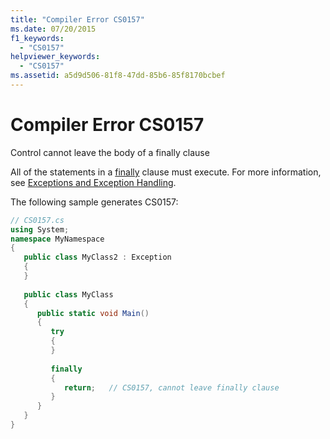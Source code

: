 ```yaml
---
title: "Compiler Error CS0157"
ms.date: 07/20/2015
f1_keywords: 
  - "CS0157"
helpviewer_keywords: 
  - "CS0157"
ms.assetid: a5d9d506-81f8-47dd-85b6-85f8170bcbef
---
```

# Compiler Error CS0157
Control cannot leave the body of a finally clause  
  
 All of the statements in a [finally](../language-reference/keywords/try-catch-finally.md) clause must execute. For more information, see [Exceptions and Exception Handling](../programming-guide/exceptions/index.md).  
  
 The following sample generates CS0157:  
  
```csharp  
// CS0157.cs  
using System;  
namespace MyNamespace  
{  
   public class MyClass2 : Exception  
   {  
   }  
  
   public class MyClass  
   {  
      public static void Main()  
      {  
         try  
         {  
         }  
  
         finally  
         {  
            return;   // CS0157, cannot leave finally clause  
         }  
      }  
   }  
}  
```
